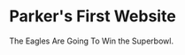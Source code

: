 
<!DOCTYPE html>
<html>
 <body>
   	<h1> Parker's First Website</h1>
   	<p> The Eagles Are Going To Win the Superbowl.</p>
 </body>
</html>
